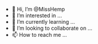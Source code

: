 - 👋 Hi, I’m @MissHemp
- 👀 I’m interested in ...
- 🌱 I’m currently learning ...
- 💞️ I’m looking to collaborate on ...
- 📫 How to reach me ...

<!---
MissHemp/MissHemp is a ✨ special ✨ repository because its `README.md` (this file) appears on your GitHub profile.
You can click the Preview link to take a look at your changes.
--->
